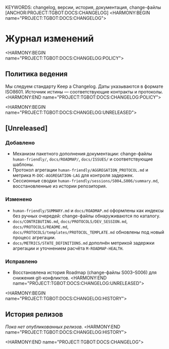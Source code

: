 KEYWORDS: changelog, версии, история, документация, change-файлы
[ANCHOR:PROJECT:TGBOT:DOCS:CHANGELOG]
<HARMONY:BEGIN name="PROJECT:TGBOT:DOCS:CHANGELOG">
# Журнал изменений

<HARMONY:BEGIN name="PROJECT:TGBOT:DOCS:CHANGELOG:POLICY">
## Политика ведения
Мы следуем стандарту Keep a Changelog. Даты указываются в формате ISO8601. Источник истины — соответствующие контракты и протоколы.
<HARMONY:END name="PROJECT:TGBOT:DOCS:CHANGELOG:POLICY">

<HARMONY:BEGIN name="PROJECT:TGBOT:DOCS:CHANGELOG:UNRELEASED">
## [Unreleased]
### Добавлено
- Механизм пакетного дополнения документации: change-файлы `human-friendly/`, `docs/ROADMAP/`, `docs/ISSUES/` и соответствующие шаблоны.
- Протокол агрегации `human-friendly/AGGREGATION_PROTOCOL.md` и метрика `M-DOC-AGGREGATION-LAG` для контроля задержек.
- Сессионные сводки `human-friendly/sessions/S004…S006/summary.md`, восстановленные из истории репозитория.

### Изменено
- `human-friendly/SUMMARY.md` и `docs/ROADMAP.md` оформлены как индексы без ручных очередей: change-файлы обнаруживаются по каталогу.
- `docs/CONTRIBUTING.md`, `docs/PROTOCOLS/DEV_SESSION.md`, `docs/PROTOCOLS/README.md`, `docs/PROTOCOLS/templates/PROTOCOL_TEMPLATE.md` обновлены под новый процесс агрегации.
- `docs/METRICS/STATE_DEFINITIONS.md` дополнён метрикой задержки агрегации и уточнением расчёта `M-ROADMAP-HEALTH`.

### Исправлено
- Восстановлена история Roadmap (change-файлы S003–S006) для снижения git-конфликтов.
<HARMONY:END name="PROJECT:TGBOT:DOCS:CHANGELOG:UNRELEASED">

<HARMONY:BEGIN name="PROJECT:TGBOT:DOCS:CHANGELOG:HISTORY">
## История релизов
*Пока нет опубликованных релизов.*
<HARMONY:END name="PROJECT:TGBOT:DOCS:CHANGELOG:HISTORY">

<HARMONY:END name="PROJECT:TGBOT:DOCS:CHANGELOG">
